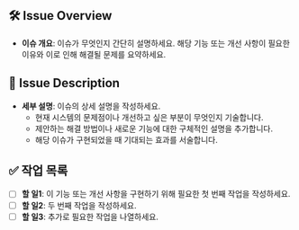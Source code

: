 ## 🛠️ Issue Overview
- **이슈 개요**: 이슈가 무엇인지 간단히 설명하세요. 해당 기능 또는 개선 사항이 필요한 이유와 이로 인해 해결될 문제를 요약하세요.

## 📝 Issue Description
- **세부 설명**: 이슈의 상세 설명을 작성하세요.
    - 현재 시스템의 문제점이나 개선하고 싶은 부분이 무엇인지 기술합니다.
    - 제안하는 해결 방법이나 새로운 기능에 대한 구체적인 설명을 추가합니다.
    - 해당 이슈가 구현되었을 때 기대되는 효과를 서술합니다.

## ✅ 작업 목록
- [ ] **할 일1**: 이 기능 또는 개선 사항을 구현하기 위해 필요한 첫 번째 작업을 작성하세요.
- [ ] **할 일2**: 두 번째 작업을 작성하세요.
- [ ] **할 일3**: 추가로 필요한 작업을 나열하세요.